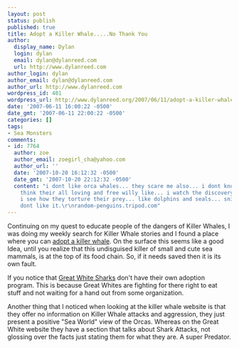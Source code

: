```yaml
---
layout: post
status: publish
published: true
title: Adopt a Killer Whale.....No Thank You
author:
  display_name: Dylan
  login: dylan
  email: dylan@dylanreed.com
  url: http://www.dylanreed.com
author_login: dylan
author_email: dylan@dylanreed.com
author_url: http://www.dylanreed.com
wordpress_id: 401
wordpress_url: http://www.dylanreed.org/2007/06/11/adopt-a-killer-whaleno-thank-you/
date: '2007-06-11 16:00:22 -0500'
date_gmt: '2007-06-11 22:00:22 -0500'
categories: []
tags:
- Sea Monsters
comments:
- id: 7764
  author: zoe
  author_email: zoegirl_cha@yahoo.com
  author_url: ''
  date: '2007-10-20 16:12:32 -0500'
  date_gmt: '2007-10-20 22:12:32 -0500'
  content: "i dont like orca whales... they scare me also... i dont know why people
    think their all loving and free willy like... i watch the discovery channel and
    i see how they torture their prey... like dolphins and seals... sniff sniff i
    dont like it.\r\nrandom-penguins.tripod.com"
---
```

<p>Continuing on my quest to educate people of the dangers of Killer Whales, I was doing my weekly search for Killer Whale stories and I found a place where you can <a href="http://www.killerwhale.org/index2.html">adopt a killer whale</a>. On the surface this seems like a good Idea, until you realize that this undisguised killer of small and cute sea mammals, is at the top of its food chain. So, if it needs saved then it is its own fault.</p>
<p>If you notice that <a href="http://www.sharkfoundation.net/">Great White Sharks</a> don't have their own adoption program. This is because Great Whites are fighting for there right to eat stuff and not waiting for a hand out from some organization.</p>
<p>Another thing that I noticed when looking at the killer whale website is that they offer no information on Killer Whale attacks and aggression, they just present a positive "Sea World" view of the Orcas. Whereas on the Great White website they have a section that talks about Shark Attacks, not glossing over the facts just stating them for what they are. A super Predator.</p>
